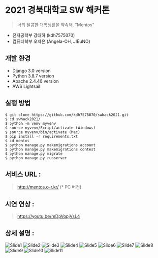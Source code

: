 # 2021 경북대학교 SW 해커톤<br>

> 너의 달콤한 대학생활을 약속해, "Mentos" <br>
> 
* 전자공학부 강태하 (kdh7575070) <br>
* 컴퓨터학부 오지은 (Angela-OH, JIEuNO) <br>


## 개발 환경
* Django 3.0 version <br>
* Python 3.8.7 version <br>
* Apache 2.4.46 version <br>
* AWS Lightsail <br>

## 실행 방법
```shell
$ git clone https://github.com/kdh7575070/swhack2021.git
$ cd swhack2021/
$ python -m venv myvenv
$ source myvenv/Script/activate (Windows)
$ source myvenv/bin/activate (Mac)
$ pip install -r requirements.txt
$ cd mentos
$ python manage.py makemigrations account
$ python manage.py makemigrations contest
$ python manage.py migrate
$ python manage.py runserver
```

## 서비스 URL : 
> http://mentos.o-r.kr/ (* PC 버전)

## 시연 연상 : 
> https://youtu.be/mDpVopjVsL4

## 상세 설명 :
![Slide1](https://user-images.githubusercontent.com/67677983/126683263-73936bf0-c7d8-45a2-a080-34eb3af16983.png)
![Slide2](https://user-images.githubusercontent.com/67677983/126683270-0dcf4e2a-c7a9-47dc-9d53-8bc0906eb444.png)
![Slide3](https://user-images.githubusercontent.com/67677983/126683273-599fdd68-ab51-4b59-988b-a5598a8a06c3.png)
![Slide4](https://user-images.githubusercontent.com/67677983/126683277-d95272fe-321c-4de7-a18b-62b6f5027efc.png)
![Slide5](https://user-images.githubusercontent.com/67677983/126683281-fac132b3-7635-4cd5-9bbf-26898096cfc1.png)
![Slide6](https://user-images.githubusercontent.com/67677983/126683283-45fd0c12-f10d-4f1b-8af7-52a842711847.png)
![Slide7](https://user-images.githubusercontent.com/67677983/126683290-97de0f38-9067-427f-99eb-9a3c711d5aae.png)
![Slide8](https://user-images.githubusercontent.com/67677983/126683291-ddd4e5f1-c253-4713-aac7-ed02498ef961.png)
![Slide9](https://user-images.githubusercontent.com/67677983/126683299-8b6c9d38-12f3-42f0-aa7a-445d786930ef.png)
![Slide10](https://user-images.githubusercontent.com/67677983/126683302-2a39356f-5939-47dc-b4e2-193eca7be54d.png)
![Slide11](https://user-images.githubusercontent.com/67677983/126683305-50442b89-ec42-461c-8bc2-3fcaed5a7fe7.png)
